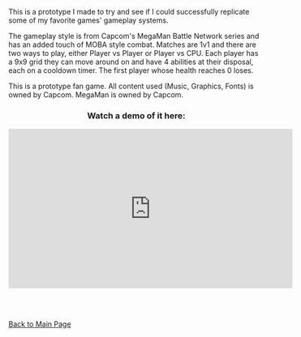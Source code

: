 <p>This is a prototype I made to try and see if I could successfully replicate some of my favorite games' gameplay systems.</p>

<p>The gameplay style is from Capcom's MegaMan Battle Network series and has an added touch of MOBA style combat. Matches are 1v1 and there are two ways to play, either Player vs Player or Player vs CPU. Each player has a 9x9 grid they can move around on and have 4 abilities at their disposal, each on a cooldown timer. The first player whose health reaches 0 loses. </p>

<p>This is a prototype fan game. All content used (Music, Graphics, Fonts) is owned by Capcom. MegaMan is owned by Capcom.</p>

<h3><p align="center"> Watch a demo of it here:</p></h3>
<p align = "center"><iframe width="560" height="315" src="https://www.youtube.com/embed/Ph6Hncn1U4w" frameborder="0" allowfullscreen></iframe></p>

<br>
<br>
<p><a href="http://mvpet.github.io/">Back to Main Page</a></p>
